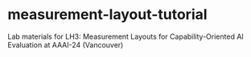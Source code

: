 # measurement-layout-tutorial
Lab materials for LH3: Measurement Layouts for Capability-Oriented AI Evaluation at AAAI-24 (Vancouver)
